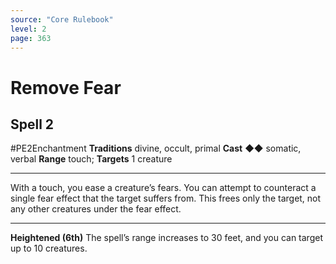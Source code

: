 ```yaml
---
source: "Core Rulebook"
level: 2
page: 363
---
```


# Remove Fear
## Spell 2
#PE2Enchantment 
**Traditions** divine, occult, primal
**Cast** ◆◆ somatic, verbal
**Range** touch; **Targets** 1 creature

-----
With a touch, you ease a creature’s fears. You can attempt to counteract a single fear effect that the target suffers from. This frees only the target, not any other creatures under the fear effect.

---
**Heightened (6th)** The spell’s range increases to 30 feet, and you can target up to 10 creatures.